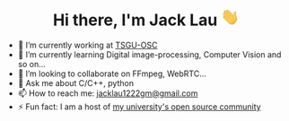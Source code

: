 <h1 align="center">Hi there, I'm Jack Lau <img src="https://github.com/JackLau1222/JackLau1222/blob/main/img/Hi.gif" height="32" /></h1>


- 🔭 I’m currently working at [TSGU-OSC](https://osc.tsguas.cn)
- 🌱 I’m currently learning Digital image-processing, Computer Vision and so on...
- 👯 I’m looking to collaborate on FFmpeg, WebRTC...
- 💬 Ask me about C/C++, python
- 📫 How to reach me: jacklau1222gm@gmail.com
- ⚡ Fun fact: I am a host of [my university's open source community](https://github.com/TSGU-OSC)    
